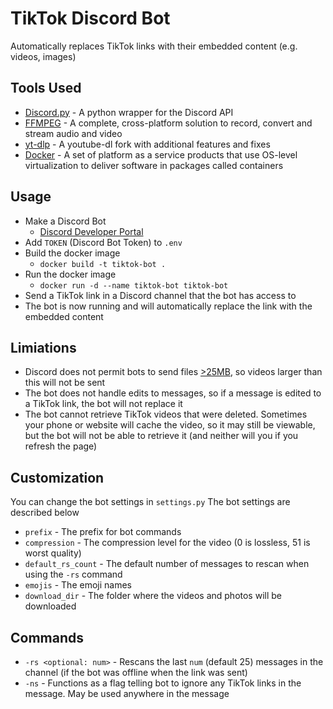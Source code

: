 # TikTok Discord Bot

Automatically replaces TikTok links with their embedded content (e.g. videos, images)

## Tools Used

- [Discord.py](https://discordpy.readthedocs.io/en/stable/) - A python wrapper for the Discord API
- [FFMPEG](https://ffmpeg.org/) - A complete, cross-platform solution to record, convert and stream audio and video
- [yt-dlp](https://github.com/yt-dlp/yt-dlp) - A youtube-dl fork with additional features and fixes
- [Docker](https://www.docker.com/) - A set of platform as a service products that use OS-level virtualization to deliver software in packages called containers

## Usage

- Make a Discord Bot
  - [Discord Developer Portal](https://discord.com/developers/applications)
- Add `TOKEN` (Discord Bot Token) to `.env`
- Build the docker image
  - `docker build -t tiktok-bot .`
- Run the docker image
  - `docker run -d --name tiktok-bot tiktok-bot`
- Send a TikTok link in a Discord channel that the bot has access to
- The bot is now running and will automatically replace the link with the embedded content

## Limiations

- Discord does not permit bots to send files [>25MB](https://www.pcgamer.com/discords-upping-its-puny-file-upload-size-limit-for-all-users/), so videos larger than this will not be sent
- The bot does not handle edits to messages, so if a message is edited to a TikTok link, the bot will not replace it
- The bot cannot retrieve TikTok videos that were deleted. Sometimes your phone or website will cache the video, so it may still be viewable, but the bot will not be able to retrieve it (and neither will you if you refresh the page)

## Customization

You can change the bot settings in `settings.py`
The bot settings are described below

- `prefix` - The prefix for bot commands
- `compression` - The compression level for the video (0 is lossless, 51 is worst quality)
- `default_rs_count` - The default number of messages to rescan when using the `-rs` command
- `emojis` - The emoji names
- `download_dir` - The folder where the videos and photos will be downloaded

## Commands

- `-rs <optional: num>` - Rescans the last `num` (default 25) messages in the channel (if the bot was offline when the link was sent)
- `-ns` - Functions as a flag telling bot to ignore any TikTok links in the message. May be used anywhere in the message
